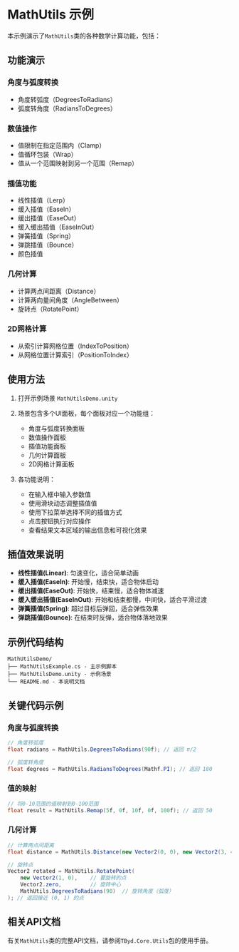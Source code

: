 # MathUtils 示例

本示例演示了`MathUtils`类的各种数学计算功能，包括：

## 功能演示

### 角度与弧度转换
- 角度转弧度（DegreesToRadians）
- 弧度转角度（RadiansToDegrees）

### 数值操作
- 值限制在指定范围内（Clamp）
- 值循环包装（Wrap）
- 值从一个范围映射到另一个范围（Remap）

### 插值功能
- 线性插值（Lerp）
- 缓入插值（EaseIn）
- 缓出插值（EaseOut）
- 缓入缓出插值（EaseInOut）
- 弹簧插值（Spring）
- 弹跳插值（Bounce）
- 颜色插值

### 几何计算
- 计算两点间距离（Distance）
- 计算两向量间角度（AngleBetween）
- 旋转点（RotatePoint）

### 2D网格计算
- 从索引计算网格位置（IndexToPosition）
- 从网格位置计算索引（PositionToIndex）

## 使用方法

1. 打开示例场景 `MathUtilsDemo.unity`
2. 场景包含多个UI面板，每个面板对应一个功能组：
   - 角度与弧度转换面板
   - 数值操作面板
   - 插值功能面板
   - 几何计算面板
   - 2D网格计算面板

3. 各功能说明：
   - 在输入框中输入参数值
   - 使用滑块动态调整插值值
   - 使用下拉菜单选择不同的插值方式
   - 点击按钮执行对应操作
   - 查看结果文本区域的输出信息和可视化效果

## 插值效果说明

- **线性插值(Linear)**: 匀速变化，适合简单动画
- **缓入插值(EaseIn)**: 开始慢，结束快，适合物体启动
- **缓出插值(EaseOut)**: 开始快，结束慢，适合物体减速
- **缓入缓出插值(EaseInOut)**: 开始和结束都慢，中间快，适合平滑过渡
- **弹簧插值(Spring)**: 超过目标后弹回，适合弹性效果
- **弹跳插值(Bounce)**: 在结束时反弹，适合物体落地效果

## 示例代码结构

```
MathUtilsDemo/
├── MathUtilsExample.cs - 主示例脚本
├── MathUtilsDemo.unity - 示例场景
└── README.md - 本说明文档
```

## 关键代码示例

### 角度与弧度转换

```csharp
// 角度转弧度
float radians = MathUtils.DegreesToRadians(90f); // 返回 π/2

// 弧度转角度
float degrees = MathUtils.RadiansToDegrees(Mathf.PI); // 返回 180
```

### 值的映射

```csharp
// 将0-10范围的值映射到0-100范围
float result = MathUtils.Remap(5f, 0f, 10f, 0f, 100f); // 返回 50
```

### 几何计算

```csharp
// 计算两点间距离
float distance = MathUtils.Distance(new Vector2(0, 0), new Vector2(3, 4)); // 返回 5

// 旋转点
Vector2 rotated = MathUtils.RotatePoint(
    new Vector2(1, 0),    // 要旋转的点
    Vector2.zero,         // 旋转中心
    MathUtils.DegreesToRadians(90)  // 旋转角度（弧度）
); // 返回接近 (0, 1) 的点
```

## 相关API文档

有关`MathUtils`类的完整API文档，请参阅`TByd.Core.Utils`包的使用手册。 